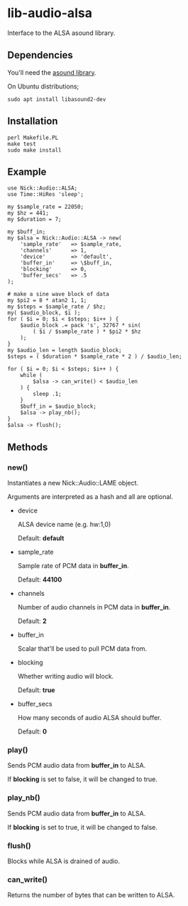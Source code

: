 # lib-audio-alsa

Interface to the ALSA asound library.

## Dependencies

You'll need the [asound library](http://www.alsa-project.org/).

On Ubuntu distributions;

    sudo apt install libasound2-dev

## Installation

    perl Makefile.PL
    make test
    sudo make install

## Example

    use Nick::Audio::ALSA;
    use Time::HiRes 'sleep';

    my $sample_rate = 22050;
    my $hz = 441;
    my $duration = 7;

    my $buff_in;
    my $alsa = Nick::Audio::ALSA -> new(
        'sample_rate'   => $sample_rate,
        'channels'      => 1,
        'device'        => 'default',
        'buffer_in'     => \$buff_in,
        'blocking'      => 0,
        'buffer_secs'   => .5
    );

    # make a sine wave block of data
    my $pi2 = 8 * atan2 1, 1;
    my $steps = $sample_rate / $hz;
    my( $audio_block, $i );
    for ( $i = 0; $i < $steps; $i++ ) {
        $audio_block .= pack 's', 32767 * sin(
            ( $i / $sample_rate ) * $pi2 * $hz
        );
    }
    my $audio_len = length $audio_block;
    $steps = ( $duration * $sample_rate * 2 ) / $audio_len;

    for ( $i = 0; $i < $steps; $i++ ) {
        while (
            $alsa -> can_write() < $audio_len
        ) {
            sleep .1;
        }
        $buff_in = $audio_block;
        $alsa -> play_nb();
    }
    $alsa -> flush();

## Methods

### new()

Instantiates a new Nick::Audio::LAME object.

Arguments are interpreted as a hash and all are optional.

- device

    ALSA device name (e.g. hw:1,0)

    Default: **default**

- sample\_rate

    Sample rate of PCM data in **buffer\_in**.

    Default: **44100**

- channels

    Number of audio channels in PCM data in **buffer\_in**.

    Default: **2**

- buffer\_in

    Scalar that'll be used to pull PCM data from.

- blocking

    Whether writing audio will block.

    Default: **true**

- buffer\_secs

    How many seconds of audio ALSA should buffer.

    Default: **0**

### play()

Sends PCM audio data from **buffer\_in** to ALSA.

If **blocking** is set to false, it will be changed to true.

### play\_nb()

Sends PCM audio data from **buffer\_in** to ALSA.

If **blocking** is set to true, it will be changed to false.

### flush()

Blocks while ALSA is drained of audio.

### can\_write()

Returns the number of bytes that can be written to ALSA.
